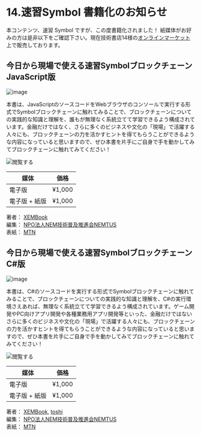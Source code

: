 # 14.速習Symbol 書籍化のお知らせ

本コンテンツ、速習 Symbol ですが、この度書籍化されました！ 紙媒体がお好みの方は是非以下をご確認下さい。現在技術書店14様の[オンラインマーケット](https://techbookfest.org/event/tbf14/market)上で販売しております。

## 今日から現場で使える速習SymbolブロックチェーンJavaScript版
![image](https://github.com/ymuichiro/quick_learning_symbol_ja/assets/47295014/568bf431-421c-46c1-9684-ce5c0d96e2e7)

本書は、JavaScriptのソースコードをWebブラウザのコンソールで実行する形式でSymbolブロックチェーンに触れてみることで、ブロックチェーンについての実践的な知識と理解を、誰もが無理なく系統立てて学習できるよう構成されています。金融だけではなく、さらに多くのビジネスや文化の「現場」で活躍する人々にも、ブロックチェーンの力を活かすヒントを得てもらうことができるような内容になっていると思いますので、ぜひ本書を片手にご自身で手を動かしてみてブロックチェーンに触れてみてください！

![閲覧する](https://techbookfest.org/product/1iLNyYUUpfvh2EsB8qj0U0?productVariantID=s17xwr6eNj8fxjXC91YBRp)

| 媒体        | 価格    |
| ----------- | ------ |
| 電子版       | ¥1,000 |
| 電子版 + 紙版 | ¥1,000 |

著者： [XEMBook](https://twitter.com/xembook)<br>
編集： [NPO法人NEM技術普及推進会NEMTUS](https://twitter.com/NemtusOfficial)<br>
表紙： [MTN](https://twitter.com/MTN_syndicate)<br>

## 今日から現場で使える速習SymbolブロックチェーンC#版
![image](https://github.com/ymuichiro/quick_learning_symbol_ja/assets/47295014/b6a7d04d-11a8-4b22-a6bf-56567bf9e207)

本書は、C#のソースコードを実行する形式でSymbolブロックチェーンに触れてみることで、ブロックチェーンについての実践的な知識と理解を、C#の実行環境さえあれば、無理なく系統立てて学習できるよう構成されています。ゲーム開発やPC向けアプリ開発や各種業務用アプリ開発等といった、金融だけではないさらに多くのビジネスや文化の「現場」で活躍する人々にも、ブロックチェーンの力を活かすヒントを得てもらうことができるような内容になっていると思いますので、ぜひ本書を片手にご自身で手を動かしてみてブロックチェーンに触れてみてください！

![閲覧する](https://techbookfest.org/product/rMKkMgBq9ZadJSecDytR9k?productVariantID=e4FVYU0MFV2TZMGMRtg6d5)

| 媒体        | 価格    |
| ----------- | ------ |
| 電子版       | ¥1,000 |
| 電子版 + 紙版 | ¥1,000 |

著者： [XEMBook](https://twitter.com/xembook), [toshi](https://twitter.com/toshiya_ma)<br>
編集： [NPO法人NEM技術普及推進会NEMTUS](https://twitter.com/NemtusOfficial)<br>
表紙： [MTN](https://twitter.com/MTN_syndicate)<br>
